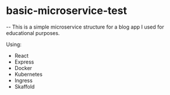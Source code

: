 # basic-microservice-test

-- This is a simple microservice structure for a blog app I used for educational purposes.

Using:
  - React
  - Express
  - Docker
  - Kubernetes
  - Ingress
  - Skaffold
